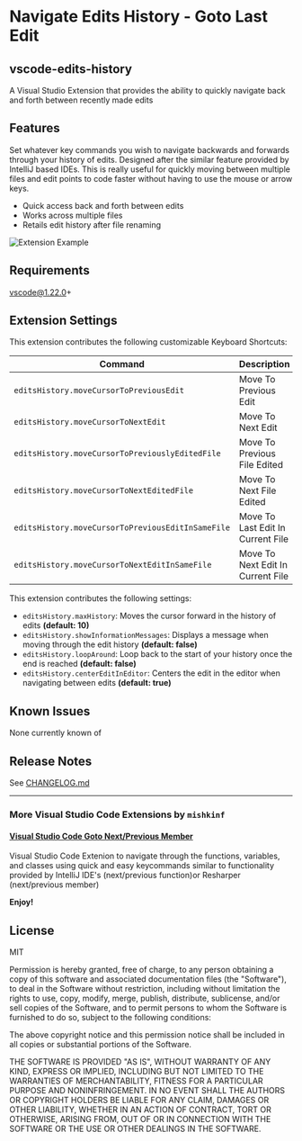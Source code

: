 # Navigate Edits History - Goto Last Edit

## vscode-edits-history

A Visual Studio Extension that provides the ability to quickly navigate back and forth between recently made edits

## Features

Set whatever key commands you wish to navigate backwards and forwards through your history of edits. Designed after the similar feature provided by IntelliJ based IDEs. This is really useful for quickly moving between multiple files and edit points to code faster without having to use the mouse or arrow keys.

- Quick access back and forth between edits
- Works across multiple files
- Retails edit history after file renaming

![Extension Example](demo.gif)

## Requirements

vscode@1.22.0+

## Extension Settings

This extension contributes the following customizable Keyboard Shortcuts:

| Command                                               | Description                                     | Mac         | Win          |
| ----------------------------------------------------- |:----------------------------------------------- | :-----------| :----------- |
| `editsHistory.moveCursorToPreviousEdit`               | Move To Previous Edit                           | cmd+j       | ctrl+j       |
| `editsHistory.moveCursorToNextEdit`                   | Move To Next Edit                               | cmd+k       | ctrl+k       |
| `editsHistory.moveCursorToPreviouslyEditedFile`       | Move To Previous File Edited                    | cmd+shift+j | ctrl+shift+j |
| `editsHistory.moveCursorToNextEditedFile`             | Move To Next File Edited                        | cmd+shift+k | ctrl+shift+k |
| `editsHistory.moveCursorToPreviousEditInSameFile`     | Move To Last Edit In Current File               | cmd+shift+u | ctrl+shift+u |
| `editsHistory.moveCursorToNextEditInSameFile`         | Move To Next Edit In Current File               | cmd+shift+i | ctrl+shift+i |

This extension contributes the following settings:

- `editsHistory.maxHistory`: Moves the cursor forward in the history of edits __(default: 10)__
- `editsHistory.showInformationMessages`: Displays a message when moving through the edit history __(default: false)__
- `editsHistory.loopAround`: Loop back to the start of your history once the end is reached __(default: false)__
- `editsHistory.centerEditInEditor`: Centers the edit in the editor when navigating between edits __(default: true)__

## Known Issues

None currently known of

## Release Notes

See [CHANGELOG.md](CHANGELOG.md)

---------------------------------------------------------------------------------------

### More Visual Studio Code Extensions by `mishkinf`

#### [Visual Studio Code Goto Next/Previous Member](https://github.com/mishkinf/vscode-goto-next-previous-member)

  Visual Studio Code Extenion to navigate through the functions, variables, and classes using quick and easy keycommands similar to functionality provided by IntelliJ IDE's (next/previous function)or Resharper (next/previous member)

**Enjoy!**

## License

MIT

Permission is hereby granted, free of charge, to any person obtaining a copy of this software and associated documentation files (the "Software"), to deal in the Software without restriction, including without limitation the rights to use, copy, modify, merge, publish, distribute, sublicense, and/or sell copies of the Software, and to permit persons to whom the Software is furnished to do so, subject to the following conditions:

The above copyright notice and this permission notice shall be included in all copies or substantial portions of the Software.

THE SOFTWARE IS PROVIDED "AS IS", WITHOUT WARRANTY OF ANY KIND, EXPRESS OR IMPLIED, INCLUDING BUT NOT LIMITED TO THE WARRANTIES OF MERCHANTABILITY, FITNESS FOR A PARTICULAR PURPOSE AND NONINFRINGEMENT. IN NO EVENT SHALL THE AUTHORS OR COPYRIGHT HOLDERS BE LIABLE FOR ANY CLAIM, DAMAGES OR OTHER LIABILITY, WHETHER IN AN ACTION OF CONTRACT, TORT OR OTHERWISE, ARISING FROM, OUT OF OR IN CONNECTION WITH THE SOFTWARE OR THE USE OR OTHER DEALINGS IN THE SOFTWARE.
